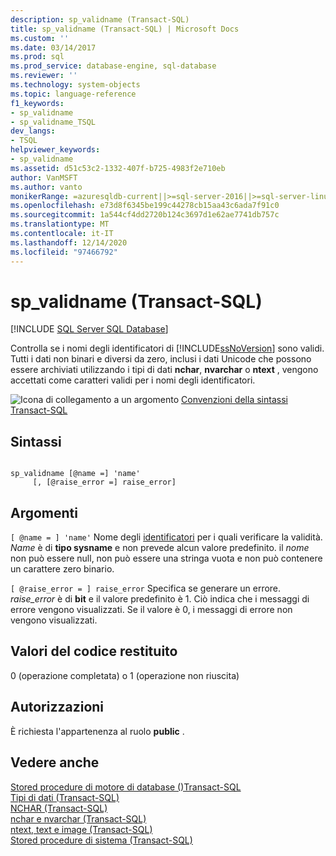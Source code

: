 ```yaml
---
description: sp_validname (Transact-SQL)
title: sp_validname (Transact-SQL) | Microsoft Docs
ms.custom: ''
ms.date: 03/14/2017
ms.prod: sql
ms.prod_service: database-engine, sql-database
ms.reviewer: ''
ms.technology: system-objects
ms.topic: language-reference
f1_keywords:
- sp_validname
- sp_validname_TSQL
dev_langs:
- TSQL
helpviewer_keywords:
- sp_validname
ms.assetid: d51c53c2-1332-407f-b725-4983f2e710eb
author: VanMSFT
ms.author: vanto
monikerRange: =azuresqldb-current||>=sql-server-2016||>=sql-server-linux-2017||=azuresqldb-mi-current
ms.openlocfilehash: e73d8f6345be199c44278cb15aa43c6ada7f91c0
ms.sourcegitcommit: 1a544cf4dd2720b124c3697d1e62ae7741db757c
ms.translationtype: MT
ms.contentlocale: it-IT
ms.lasthandoff: 12/14/2020
ms.locfileid: "97466792"
---
```

# <a name="sp_validname-transact-sql"></a>sp_validname (Transact-SQL)
[!INCLUDE [SQL Server SQL Database](../../includes/applies-to-version/sql-asdb.md)]

  Controlla se i nomi degli identificatori di [!INCLUDE[ssNoVersion](../../includes/ssnoversion-md.md)] sono validi. Tutti i dati non binari e diversi da zero, inclusi i dati Unicode che possono essere archiviati utilizzando i tipi di dati **nchar**, **nvarchar** o **ntext** , vengono accettati come caratteri validi per i nomi degli identificatori.  
  
 ![Icona di collegamento a un argomento](../../database-engine/configure-windows/media/topic-link.gif "Icona di collegamento a un argomento") [Convenzioni della sintassi Transact-SQL](../../t-sql/language-elements/transact-sql-syntax-conventions-transact-sql.md)  
  
## <a name="syntax"></a>Sintassi  
  
```  
  
sp_validname [@name =] 'name'   
     [, [@raise_error =] raise_error]  
```  
  
## <a name="arguments"></a>Argomenti  
`[ @name = ] 'name'` Nome degli [identificatori](../../relational-databases/databases/database-identifiers.md) per i quali verificare la validità. *Name* è di **tipo sysname** e non prevede alcun valore predefinito. il *nome* non può essere null, non può essere una stringa vuota e non può contenere un carattere zero binario.  
  
`[ @raise_error = ] raise_error` Specifica se generare un errore. *raise_error* è di **bit** e il valore predefinito è 1. Ciò indica che i messaggi di errore vengono visualizzati. Se il valore è 0, i messaggi di errore non vengono visualizzati.  
  
## <a name="return-code-values"></a>Valori del codice restituito  
 0 (operazione completata) o 1 (operazione non riuscita)  
  
## <a name="permissions"></a>Autorizzazioni  
 È richiesta l'appartenenza al ruolo **public** .  
  
## <a name="see-also"></a>Vedere anche  
 [Stored procedure di motore di database &#40;&#41;Transact-SQL ](../../relational-databases/system-stored-procedures/database-engine-stored-procedures-transact-sql.md)   
 [Tipi di dati &#40;Transact-SQL&#41;](../../t-sql/data-types/data-types-transact-sql.md)   
 [NCHAR &#40;Transact-SQL&#41;](../../t-sql/functions/nchar-transact-sql.md)   
 [nchar e nvarchar &#40;Transact-SQL&#41;](../../t-sql/data-types/nchar-and-nvarchar-transact-sql.md)   
 [ntext, text e image &#40;Transact-SQL&#41;](../../t-sql/data-types/ntext-text-and-image-transact-sql.md)   
 [Stored procedure di sistema &#40;Transact-SQL&#41;](../../relational-databases/system-stored-procedures/system-stored-procedures-transact-sql.md)  
  
  
